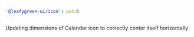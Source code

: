 ```yaml
---
'@leafygreen-ui/icon': patch
---
```


Updating dimensions of Calendar icon to correctly center itself horizontally
